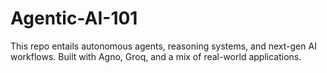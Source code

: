 # Agentic-AI-101
This repo entails autonomous agents, reasoning systems, and next-gen AI workflows. Built with Agno, Groq, and a mix of real-world applications.
